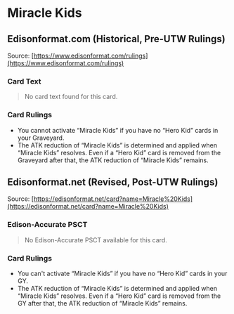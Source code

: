 # Miracle Kids

## Edisonformat.com (Historical, Pre-UTW Rulings)

Source: [https://www.edisonformat.com/rulings](https://www.edisonformat.com/rulings)

### Card Text

> No card text found for this card.

### Card Rulings

*   You cannot activate “Miracle Kids” if you have no “Hero Kid” cards in your Graveyard.
*   The ATK reduction of “Miracle Kids” is determined and applied when “Miracle Kids” resolves. Even if a “Hero Kid” card is removed from the Graveyard after that, the ATK reduction of “Miracle Kids” remains.

## Edisonformat.net (Revised, Post-UTW Rulings)

Source: [https://edisonformat.net/card?name=Miracle%20Kids](https://edisonformat.net/card?name=Miracle%20Kids)

### Edison-Accurate PSCT

> No Edison-Accurate PSCT available for this card.

### Card Rulings

*   You can't activate “Miracle Kids” if you have no “Hero Kid” cards in your GY.
*   The ATK reduction of “Miracle Kids” is determined and applied when “Miracle Kids” resolves. Even if a “Hero Kid” card is removed from the GY after that, the ATK reduction of “Miracle Kids” remains.
            